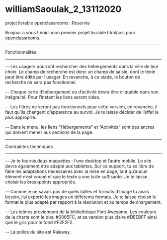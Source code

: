 # williamSaoulak_2_13112020
projet livrable openclassrooms : Reservia

Bonjour a vous !
Voici mon premier projet livrable html/css pour openclassrooms.

************************
Fonctionnalités
************************
-- Les usagers pourront rechercher des hébergements dans la ville de leur choix. Le champ de recherche est donc un champ de saisie, dont le texte peut être édité par l’usager. En revanche, à ce stade, le bouton de recherche ne sera pas fonctionnel.

-- Chaque carte d’hébergement ou d’activité devra être cliquable dans son intégralité. Pour l’instant les liens seront vides.

-- Les filtres ne seront pas fonctionnels pour cette version, en revanche, il faut qu’ils changent d’apparence au survol. Je te laisse décider de l’effet le plus approprié.

-- Dans le menu, les liens “Hébergements” et “Activités” sont des ancres qui doivent mener aux sections de la page.


*************************
Contraintes techniques
*************************
-- Je te fournis deux maquettes : l’une desktop et l’autre mobile. Le site devra également être adapté aux tablettes. Sur ce support, tu es libre de faire les adaptations        nécessaires avec la mise en page, tant qu’aucun élément n’est coupé et que le texte a une taille suffisante. Je te laisse choisir les breakpoints appropriés.

-- Comme je ne savais pas de quels tailles et formats d’image tu avais besoin, j’ai exporté les images en différents formats. Je te laisse choisir le format le plus adapté par rapport à la résolution et au temps de chargement.

-- Les icônes proviennent de la bibliothèque Font Awesome. Les couleurs de la charte sont le bleu #0065FC, et sa version plus claire #DEEBFF ainsi que le gris pour le fond #F2F2F2.

-- La police du site est Raleway.

